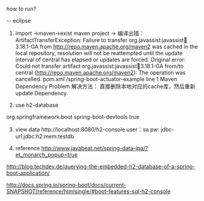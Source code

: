 how to run?

-- eclipse
1. import ->maven->exist maven project ->
编译出错：
ArtifactTransferException: Failure to transfer org.javassist:javassist:jar:3.18.1-GA from http://repo.maven.apache.org/maven2 was cached in the local repository, resolution will not be reattempted until the update interval of central has elapsed or updates are forced. Original error: Could not transfer artifact org.javassist:javassist:jar:3.18.1-GA from/to central (http://repo.maven.apache.org/maven2): The operation was cancelled.	pom.xml	/spring-boot-actuator-example	line 1	Maven Dependency Problem
解决方法：
直接删除本地对应的cache库，然后重新update Dependency.

2. use h2-database 
<dependencies>
    <dependency>
        <groupId>org.springframework.boot</groupId>
        <artifactId>spring-boot-devtools</artifactId>
        <optional>true</optional>
    </dependency>
</dependencies>

3. view data
http://localhost:8080/h2-console
user：sa
pw:
jdbc-url:jdbc:h2:mem:testdb

4. reference
http://www.javabeat.net/spring-data-jpa/?et_monarch_popup=true

http://blog.techdev.de/querying-the-embedded-h2-database-of-a-spring-boot-application/

http://docs.spring.io/spring-boot/docs/current-SNAPSHOT/reference/htmlsingle/#boot-features-sql-h2-console
